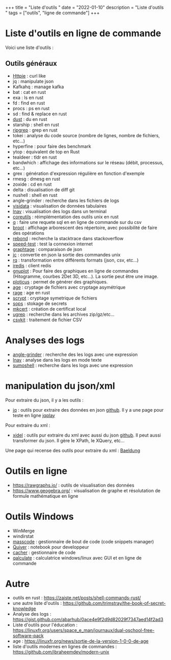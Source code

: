 +++
title = "Liste d'outils "
date = "2022-01-10"
description = "Liste d'outils "
tags = ["outils", "ligne de commande"]
+++

# Liste d'outils en ligne de commande

Voici une liste d'outils :
<!--more-->

## Outils généraux

* [Httpie](https://httpie.io/) : curl like
* jq : manipulate json
* Kafkahq : manage kafka
* bat : cat en rust
* exa : ls en rust
* fd : find en rust
* procs : ps en rust
* sd : find & replace en rust
* [dust](https://github.com/bootandy/dust) : du en rust
* starship : shell en rust
* [ripgrep](https://github.com/BurntSushi/ripgrep) : grep en rust
* tokei : analyse du code source (nombre de lignes, nombre de fichiers, etc...)
* hyperfine : pour faire des benchmark
* ytop : équivalent de top en Rust
* tealdeer : tldr en rust
* bandwhich : affichage des informations sur le réseau (débit, processus, etc...)
* grex : génération d'expression régulière en fonction d'exemple
* rmesg : dmesg en rust
* zoxide : cd en rust
* delta : disualisation de diff git
* nushell : shell en rust
* angle-grinder : recherche dans les fichiers de logs
* [visidata](https://www.visidata.org/) : visualisation de données tabulaires 
* [lnav](https://lnav.org/) : visualisation des logs dans un terminal 
* [coreutils](https://github.com/uutils/coreutils) : réimplémentation des outils unix en rust
* [q](https://github.com/harelba/q) : faire une requete sql en en ligne de commande sur du csv
* [broot](https://github.com/Canop/broot) : affichage arborescent des répertoire, avec possibilité de faire des opérations
* [rebond](https://github.com/shobrook/rebound) : recherche la stacktrace dans stackoverflow
* [speed-test](https://github.com/sindresorhus/speed-test) : test la connexion internet
* [graphtage](https://github.com/trailofbits/graphtage) : comparaison de json
* [jc](https://github.com/kellyjonbrazil/jc) : convertie en json la sortie des commandes unix
* [rq](https://github.com/dflemstr/rq) : transformation entre différents formats (json, csv, etc...)
* [iredis](https://github.com/laixintao/iredis) : client redis
* [gnuplot](http://www.gnuplot.info/) : Pour faire des graphiques en ligne de commandes (Hitogramme, courbes 2Det 3D, etc...). La sortie peut être une image.
* [ploticus](http://ploticus.sourceforge.net/doc/welcome.html) : permet de générer des graphiques.
* [age](https://github.com/FiloSottile/age) : cryptage de fichiers avec cryptage asymétrique
* [rage](https://github.com/str4d/rage) : age en rust
* [scrypt](http://manpages.ubuntu.com/manpages/trusty/man1/scrypt.1.html) : cryptage symetrique de fichiers
* [sops](https://github.com/mozilla/sops) : stokage de secrets
* [mkcert](https://github.com/FiloSottile/mkcert) : création de certificat local
* [ugrep](https://github.com/Genivia/ugrep) : recherche dans les archives zip/gz/etc...
* [csvkit](https://github.com/wireservice/csvkit) : traitement de fichier CSV

# Analyses des logs

* [angle-grinder](https://github.com/rcoh/angle-grinder) : recherche des les logs avec une expression
* [lnav](https://lnav.org/) : analyse dans les logs en mode texte
* [sumoshell](https://github.com/SumoLogic/sumoshell) : recherche dans les logs avec une expression


# manipulation du json/xml

Pour extraire du json, il y a les outils :
* [jq](https://stedolan.github.io/jq/) : outils pour extraire des données en json [github](https://github.com/stedolan/jq). Il y a une page pour teste en ligne [jqplay](https://jqplay.org/)

Pour extraire du xml :
* [xidel](https://www.videlibri.de/xidel.html) : outils pur extraire du xml avec aussi du json [github](https://github.com/benibela/xidel). Il peut aussi transformer du json. Il gère le XPath, le XQuery, etc...

Une page qui recense des outils pour extraire du xml :
[Baeldung](https://www.baeldung.com/linux/evaluate-xpath)

# Outils en ligne
* https://rawgraphs.io/ : outils de visualisation des données
* https://www.geogebra.org/ : visualisation de graphe et résolutation de formule mathématique en ligne

# Outils Windows
* WinMerge
* windirstat
* [masscode](https://masscode.io/) : gestionnaire de bout de code (code snippets manager)
* [Quiver](http://happenapps.com/#quiver) : notebook pour developpeur
* [cacher](https://www.cacher.io/) : gestionnaire de code
* [qalculate](http://qalculate.github.io/) : calculatrice windows/linux avec GUI et en ligne de commande


# Autre

* outils en rust : https://zaiste.net/posts/shell-commands-rust/
* une autre liste d'outils : https://github.com/trimstray/the-book-of-secret-knowledge
* Analyse des logs : https://gist.github.com/abarhub/0ace4e9f2d9d82029f7347aed14f2ad3
* Liste d'outils pour l'éducation : https://linuxfr.org/users/space_e_man/journaux/dual-oschool-free-software-pack
* age : https://linuxfr.org/news/sortie-de-la-version-1-0-0-de-age
* liste d'outils modernes en lignes de commandes : https://github.com/ibraheemdev/modern-unix
